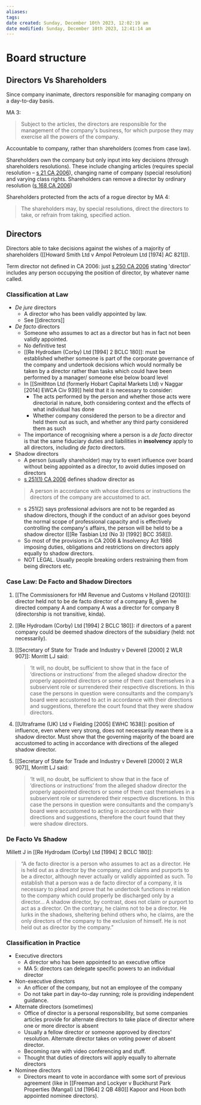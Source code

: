 ```yaml
---
aliases: 
tags: 
date created: Sunday, December 10th 2023, 12:02:19 am
date modified: Sunday, December 10th 2023, 12:41:14 am
---
```


# Board structure

## Directors Vs Shareholders

Since company inanimate, directors responsible for managing company on a day-to-day basis.

MA 3:

> Subject to the articles, the directors are responsible for the management of the company's business, for which purpose they may exercise all the powers of the company.

Accountable to company, rather than shareholders (comes from case law).

Shareholders own the company but only input into key decisions (through shareholders resolutions). These include changing articles (requires special resolution – [s 21 CA 2006](https://www.legislation.gov.uk/ukpga/2006/46/section/21)), changing name of company (special resolution) and varying class rights. Shareholders can remove a director by ordinary resolution ([s 168 CA 2006](https://www.legislation.gov.uk/ukpga/2006/46/section/168))

Shareholders protected from the acts of a rogue director by MA 4:

> The shareholders may, by special resolutions, direct the directors to take, or refrain from taking, specified action.

## Directors

Directors able to take decisions against the wishes of a majority of shareholders ([[Howard Smith Ltd v Ampol Petroleum Ltd [1974] AC 821]]).

Term director not defined in CA 2006: just [s 250 CA 2006](https://www.legislation.gov.uk/ukpga/2006/46/section/250) stating 'director' includes any person occupying the position of director, by whatever name called.

### Classification at Law

- *De jure* directors
	- A director who has been validly appointed by law.
	- See [[directors]]
- *De facto* directors
	- Someone who assumes to act as a director but has in fact not been validly appointed.
	- No definitive test
	- [[Re Hydrodam (Corby) Ltd [1994] 2 BCLC 180]]: must be established whether someone is part of the corporate governance of the company and undertook decisions which would normally be taken by a director rather than tasks which could have been performed by a manager/ someone else below board level
	- In [[Smithton Ltd (formerly Hobart Capital Markets Ltd) v Naggar [2014] EWCA Civ 939]] held that it is necessary to consider:
		- The acts performed by the person and whether those acts were directorial in nature, both considering context and the effects of what individual has done
		- Whether company considered the person to be a director and held them out as such, and whether any third party considered them as such
	- The importance of recognising where a person is a *de facto* director is that the same fiduciary duties and liabilities in **insolvency** apply to all directors, including *de facto* directors.
- Shadow directors
	- A person (usually shareholder) may try to exert influence over board without being appointed as a director, to avoid duties imposed on directors
	- [s 251(1) CA 2006](https://www.legislation.gov.uk/ukpga/2006/46/section/251) defines shadow director as
	> A person in accordance with whose directions or instructions the directors of the company are accustomed to act.
	- s 251(2) says professional advisors are not to be regarded as shadow directors, though if the conduct of an advisor goes beyond the normal scope of professional capacity and is effectively controlling the company's affairs, the person will be held to be a shadow director ([[Re Tasbian Ltd (No 3) [1992] BCC 358]]).
	- So most of the provisions in CA 2006 & Insolvency Act 1986 imposing duties, obligations and restrictions on directors apply equally to shadow directors.
	- NOT LEGAL. Usually people breaking orders restraining them from being directors etc.

### Case Law: De Facto and Shadow Directors

1. [[The Commissioners for HM Revenue and Customs v Holland (2010)]]: director held not to be de facto director of a company B, given he directed company A and company A was a director for company B (directorship is not transitive, kinda).
2. [[Re Hydrodam (Corby) Ltd [1994] 2 BCLC 180]]: if directors of a parent company could be deemed shadow directors of the subsidiary (held: not necessarily).
3. [[Secretary of State for Trade and Industry v Deverell [2000] 2 WLR 907]]: Morritt LJ said:
	> ‘It will, no doubt, be sufficient to show that in the face of ‘directions or instructions’ from the alleged shadow director the properly appointed directors or some of them cast themselves in a subservient role or surrendered their respective discretions. In this case the persons in question were consultants and the company’s board were accustomed to act in accordance with their directions and suggestions, therefore the court found that they were shadow directors.

4. [[Ultraframe (UK) Ltd v Fielding [2005] EWHC 1638]]: position of influence, even where very strong, does not necessarily mean there is a shadow director. Must show that the governing majority of the board are accustomed to acting in accordance with directions of the alleged shadow director.
5. [[Secretary of State for Trade and Industry v Deverell [2000] 2 WLR 907]], Morritt LJ said:
	> ‘It will, no doubt, be sufficient to show that in the face of ‘directions or instructions’ from the alleged shadow director the properly appointed directors or some of them cast themselves in a subservient role or surrendered their respective discretions. In this case the persons in question were consultants and the company’s board were accustomed to acting in accordance with their directions and suggestions, therefore the court found that they were shadow directors.

### De Facto Vs Shadow

Millett J in [[Re Hydrodam (Corby) Ltd [1994] 2 BCLC 180]]:

> “A de facto director is a person who assumes to act as a director. He is held out as a director by the company, and claims and purports to be a director, although never actually or validly appointed as such. To establish that a person was a de facto director of a company, it is necessary to plead and prove that he undertook functions in relation to the company which could properly be discharged only by a director… A shadow director, by contrast, does not claim or purport to act as a director. On the contrary, he claims not to be a director. He lurks in the shadows, sheltering behind others who, he claims, are the only directors of the company to the exclusion of himself. He is not held out as director by the company.”

### Classification in Practice

- Executive directors
	- A director who has been appointed to an executive office
	- MA 5: directors can delegate specific powers to an individual director
- Non-executive directors
	- An officer of the company, but not an employee of the company
	- Do not take part in day-to-day running; role is providing independent guidance.
- Alternate directors (sometimes)
	- Office of director is a personal responsibility, but some companies articles provide for alternate directors to take place of director where one or more director is absent
	- Usually a fellow director or someone approved by directors' resolution. Alternate director takes on voting power of absent director.
	- Becoming rare with video conferencing and stuff.
	- Thought that duties of directors will apply equally to alternate directors
- Nominee directors
	- Directors meant to vote in accordance with some sort of previous agreement (like in [[Freeman and Lockyer v Buckhurst Park Properties (Mangal) Ltd [1964] 2 QB 480]] Kapoor and Hoon both appointed nominee directors).
